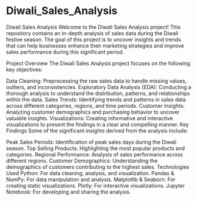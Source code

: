 # Diwali_Sales_Analysis

Diwali Sales Analysis
Welcome to the Diwali Sales Analysis project! This repository contains an in-depth analysis of sales data during the Diwali festive season. The goal of this project is to uncover insights and trends that can help businesses enhance their marketing strategies and improve sales performance during this significant period.

Project Overview
The Diwali Sales Analysis project focuses on the following key objectives:

Data Cleaning: Preprocessing the raw sales data to handle missing values, outliers, and inconsistencies.
Exploratory Data Analysis (EDA): Conducting a thorough analysis to understand the distribution, patterns, and relationships within the data.
Sales Trends: Identifying trends and patterns in sales data across different categories, regions, and time periods.
Customer Insights: Analyzing customer demographics and purchasing behavior to uncover valuable insights.
Visualizations: Creating informative and interactive visualizations to present the findings in a clear and compelling manner.
Key Findings
Some of the significant insights derived from the analysis include:

Peak Sales Periods: Identification of peak sales days during the Diwali season.
Top Selling Products: Highlighting the most popular products and categories.
Regional Performance: Analysis of sales performance across different regions.
Customer Demographics: Understanding the demographics of customers contributing to the highest sales.
Technologies Used
Python: For data cleaning, analysis, and visualization.
Pandas & NumPy: For data manipulation and analysis.
Matplotlib & Seaborn: For creating static visualizations.
Plotly: For interactive visualizations.
Jupyter Notebook: For developing and sharing the analysis.
